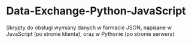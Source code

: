 # Data-Exchange-Python-JavaScript

Skrypty do obsługi wymiany danych w formacie JSON, napisane w JavaScript (po stronie klienta), oraz w Pythonie (po stronie serwera)
